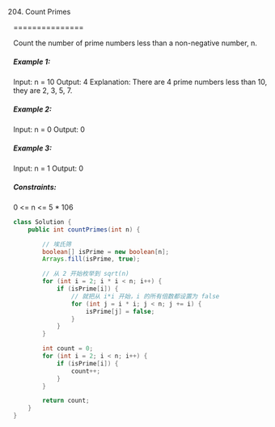 204. Count Primes

===============

Count the number of prime numbers less than a non-negative number, n.

##### Example 1:

Input: n = 10
Output: 4
Explanation: There are 4 prime numbers less than 10, they are 2, 3, 5, 7.

##### Example 2:

Input: n = 0
Output: 0

##### Example 3:

Input: n = 1
Output: 0

##### Constraints:

0 <= n <= 5 * 106

```java
class Solution {
    public int countPrimes(int n) {

        // 埃氏筛
        boolean[] isPrime = new boolean[n];
        Arrays.fill(isPrime, true);

        // 从 2 开始枚举到 sqrt(n)
        for (int i = 2; i * i < n; i++) {
            if (isPrime[i]) {
                // 就把从 i*i 开始，i 的所有倍数都设置为 false
                for (int j = i * i; j < n; j += i) {
                    isPrime[j] = false;
                }
            }
        }

        int count = 0;
        for (int i = 2; i < n; i++) {
            if (isPrime[i]) {
                count++;
            }
        }

        return count;
    }
}
```

